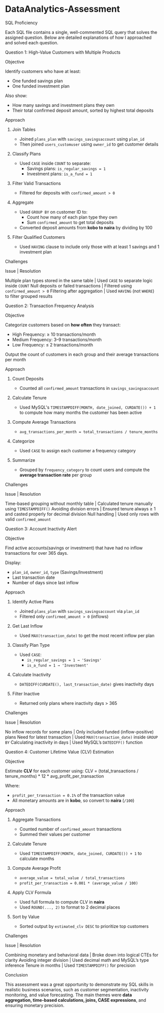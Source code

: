 # DataAnalytics-Assessment
SQL Proficiency


Each SQL file contains a single, well-commented SQL query that solves the assigned question. Below are detailed explanations of how I approached and solved each question.


Question 1: High-Value Customers with Multiple Products

Objective

Identify customers who have at least:
- One funded savings plan
- One funded investment plan

Also show:
- How many savings and investment plans they own
- Their total confirmed deposit amount, sorted by highest total deposits


Approach

1. Join Tables
   - Joined `plans_plan` with `savings_savingsaccount` using `plan_id`
   - Then joined `users_customuser` using `owner_id` to get customer details

2. Classify Plans
   - Used `CASE` inside `COUNT` to separate:
     - Savings plans: `is_regular_savings = 1`
     - Investment plans: `is_a_fund = 1`

3. Filter Valid Transactions
   - Filtered for deposits with `confirmed_amount > 0`

4. Aggregate
   - Used `GROUP BY` on customer ID to:
     - Count how many of each plan type they own
     - Sum `confirmed_amount` to get total deposits
   - Converted deposit amounts from **kobo to naira** by dividing by 100

5. Filter Qualified Customers
   - Used `HAVING` clause to include only those with at least 1 savings and 1 investment plan



Challenges

Issue | Resolution 

Multiple plan types stored in the same table | Used `CASE` to separate logic inside `COUNT` 
Null deposits or failed transactions | Filtered using `confirmed_amount > 0` 
Filtering after aggregation | Used `HAVING` (not `WHERE`) to filter grouped results 



Question 2: Transaction Frequency Analysis

Objective

Categorize customers based on **how often** they transact:
- High Frequency: ≥ 10 transactions/month
- Medium Frequency: 3–9 transactions/month
- Low Frequency: ≤ 2 transactions/month

Output the count of customers in each group and their average transactions per month


Approach

1. Count Deposits
   - Counted all `confirmed_amount` transactions in `savings_savingsaccount`

2. Calculate Tenure
   - Used MySQL's `TIMESTAMPDIFF(MONTH, date_joined, CURDATE()) + 1` to compute how many months the customer has been active

3. Compute Average Transactions
   - `avg_transactions_per_month = total_transactions / tenure_months`

4. Categorize
   - Used `CASE` to assign each customer a frequency category

5. Summarize
   - Grouped by `frequency_category` to count users and compute the **average transaction rate** per group



Challenges

Issue | Resolution 

Time-based grouping without monthly table | Calculated tenure manually using `TIMESTAMPDIFF()` 
Avoiding division errors | Ensured tenure always ≥ 1 and casted properly for decimal division 
Null handling | Used only rows with valid `confirmed_amount` 

Question 3: Account Inactivity Alert

Objective

Find active accounts(savings or investment) that have had no inflow transactions for over 365 days.

Display:
- `plan_id`, `owner_id`, `type` (Savings/Investment)
- Last transaction date
- Number of days since last inflow


Approach

1. Identify Active Plans
   - Joined `plans_plan` with `savings_savingsaccount` via `plan_id`
   - Filtered only `confirmed_amount > 0` (inflows)

2. Get Last Inflow
   - Used `MAX(transaction_date)` to get the most recent inflow per plan

3. Classify Plan Type
   - Used `CASE`:
     - `is_regular_savings = 1 → 'Savings'`
     - `is_a_fund = 1 → 'Investment'`

4. Calculate Inactivity
   - `DATEDIFF(CURDATE(), last_transaction_date)` gives inactivity days

5. Filter Inactive
   - Returned only plans where inactivity days > 365



Challenges

Issue | Resolution 

No inflow records for some plans | Only included funded (inflow-positive) plans 
Need for latest transaction | Used `MAX(transaction_date)` inside `GROUP BY` 
Calculating inactivity in days | Used MySQL’s `DATEDIFF()` function 


Question 4: Customer Lifetime Value (CLV) Estimation

Objective

Estimate **CLV** for each customer using:
CLV = (total_transactions / tenure_months) * 12 * avg_profit_per_transaction

Where:
- `profit_per_transaction = 0.1%` of the transaction value
- All monetary amounts are in **kobo**, so convert to **naira** (`/100`)



Approach

1. Aggregate Transactions
   - Counted number of `confirmed_amount` transactions
   - Summed their values per customer

2. Calculate Tenure
   - Used `TIMESTAMPDIFF(MONTH, date_joined, CURDATE()) + 1` to calculate months

3. Compute Average Profit
   - `average_value = total_value / total_transactions`
   - `profit_per_transaction = 0.001 * (average_value / 100)`

4. Apply CLV Formula
   - Used full formula to compute CLV in **naira**
   - Used `ROUND(..., 2)` to format to 2 decimal places

5. Sort by Value
   - Sorted output by `estimated_clv DESC` to prioritize top customers



Challenges

 Issue | Resolution 

 Combining monetary and behavioral data | Broke down into logical CTEs for clarity 
 Avoiding integer division | Used decimal math and MySQL’s type inference 
 Tenure in months | Used `TIMESTAMPDIFF()` for precision 


Conclusion

This assessment was a great opportunity to demonstrate my SQL skills in realistic business scenarios, such as customer segmentation, inactivity monitoring, and value forecasting. The main themes were **data aggregation, time-based calculations, joins, CASE expressions**, and ensuring monetary precision.
